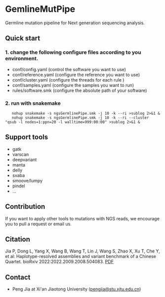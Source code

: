 # GemlineMutPipe

Germline mutation pipeline for Next generation sequencing analysis.

## Quick start
### 1. change the following configure files according to you environment.
   * conf/config.yaml  (control the software you want to use)
   * conf/reference.yaml (configure the reference you want to use)
   * conf/cluster.yaml (configure the threads for each rule )
   * conf/samples.yaml (configure the samples you want to run)
   * rules/software.smk (configure the absolute path of your software)
   

### 2. run with snakemake           

       nohup snakemake -s ngsGermlinePipe.smk -j 10 -k --ri >sublog 2>&1 &
       nohup snakemake -s ngsGermlinePipe.smk -j 10 -k --ri --cluster "qsub -l nodes=1:ppn=20 -l walltime=999:00:00" >sublog 2>&1 & 
      

## Support tools 
  - gatk
  - varscan
  - deepvariant
  - manta
  - delly
  - svaba
  - smoove/lumpy
  - pindel
  - ...
## Contribution 
   If you want to apply other tools to mutations with NGS reads, we encourage you to pull a request or email us. 
## Citation
  Jia P, Dong L, Yang X, Wang B, Wang T, Lin J, Wang S, Zhao X, Xu T, Che Y, et al: Haplotype-resolved assemblies and variant benchmark of a Chinese Quartet. bioRxiv 2022:2022.2009.2008.504083. [PDF](https://www.biorxiv.org/content/10.1101/2022.09.08.504083v1.full.pdf)

## Contact  
 * Peng Jia at Xi'an Jiaotong University (pengjia@stu.xjtu.edu.cn)
